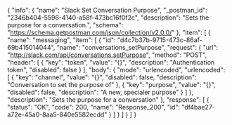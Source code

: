{
  "info": {
    "name": "Slack Set Conversation Purpose",
    "_postman_id": "2346b404-5596-4140-a58f-473bc16f0f2c",
    "description": "Sets the purpose for a conversation.",
    "schema": "https://schema.getpostman.com/json/collection/v2.0.0/"
  },
  "item": [
    {
      "name": "messaging",
      "item": [
        {
          "id": "d4c7b37b-9715-473c-86af-69b415014044",
          "name": "conversations_setPurpose",
          "request": {
            "url": "http://slack.com/api/conversations.setPurpose",
            "method": "POST",
            "header": [
              {
                "key": "token",
                "value": "{}",
                "description": "Authentication token",
                "disabled": false
              }
            ],
            "body": {
              "mode": "urlencoded",
              "urlencoded": [
                {
                  "key": "channel",
                  "value": "{}",
                  "disabled": false,
                  "description": "Conversation to set the purpose of"
                },
                {
                  "key": "purpose",
                  "value": "{}",
                  "disabled": false,
                  "description": "A new, specialer purpose"
                }
              ]
            },
            "description": "Sets the purpose for a conversation"
          },
          "response": [
            {
              "status": "OK",
              "code": 200,
              "name": "Response_200",
              "id": "df4bae27-a72e-45a0-8aa5-840e5582ecdd"
            }
          ]
        }
      ]
    }
  ]
}